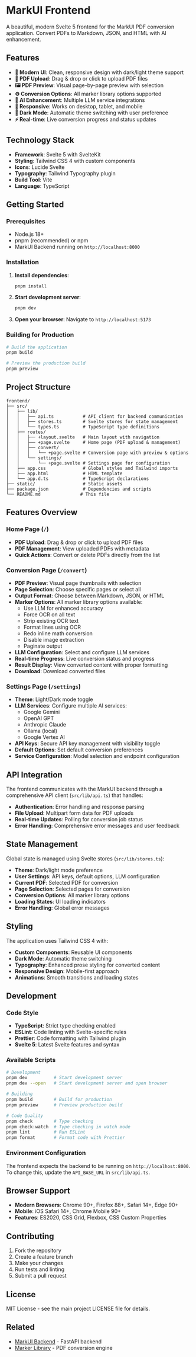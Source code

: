 # MarkUI Frontend

A beautiful, modern Svelte 5 frontend for the MarkUI PDF conversion application. Convert PDFs to Markdown, JSON, and HTML with AI enhancement.

## Features

- **🎨 Modern UI**: Clean, responsive design with dark/light theme support
- **📄 PDF Upload**: Drag & drop or click to upload PDF files
- **🖼️ PDF Preview**: Visual page-by-page preview with selection
- **⚙️ Conversion Options**: All marker library options supported
- **🤖 AI Enhancement**: Multiple LLM service integrations
- **📱 Responsive**: Works on desktop, tablet, and mobile
- **🌙 Dark Mode**: Automatic theme switching with user preference
- **⚡ Real-time**: Live conversion progress and status updates

## Technology Stack

- **Framework**: Svelte 5 with SvelteKit
- **Styling**: Tailwind CSS 4 with custom components
- **Icons**: Lucide Svelte
- **Typography**: Tailwind Typography plugin
- **Build Tool**: Vite
- **Language**: TypeScript

## Getting Started

### Prerequisites

- Node.js 18+ 
- pnpm (recommended) or npm
- MarkUI Backend running on `http://localhost:8000`

### Installation

1. **Install dependencies**:
   ```bash
   pnpm install
   ```

2. **Start development server**:
   ```bash
   pnpm dev
   ```

3. **Open your browser**:
   Navigate to `http://localhost:5173`

### Building for Production

```bash
# Build the application
pnpm build

# Preview the production build
pnpm preview
```

## Project Structure

```
frontend/
├── src/
│   ├── lib/
│   │   ├── api.ts           # API client for backend communication
│   │   ├── stores.ts        # Svelte stores for state management
│   │   └── types.ts         # TypeScript type definitions
│   ├── routes/
│   │   ├── +layout.svelte   # Main layout with navigation
│   │   ├── +page.svelte     # Home page (PDF upload & management)
│   │   ├── convert/
│   │   │   └── +page.svelte # Conversion page with preview & options
│   │   └── settings/
│   │       └── +page.svelte # Settings page for configuration
│   ├── app.css              # Global styles and Tailwind imports
│   ├── app.html             # HTML template
│   └── app.d.ts             # TypeScript declarations
├── static/                  # Static assets
├── package.json             # Dependencies and scripts
└── README.md               # This file
```

## Features Overview

### Home Page (`/`)
- **PDF Upload**: Drag & drop or click to upload PDF files
- **PDF Management**: View uploaded PDFs with metadata
- **Quick Actions**: Convert or delete PDFs directly from the list

### Conversion Page (`/convert`)
- **PDF Preview**: Visual page thumbnails with selection
- **Page Selection**: Choose specific pages or select all
- **Output Format**: Choose between Markdown, JSON, or HTML
- **Marker Options**: All marker library options available:
  - Use LLM for enhanced accuracy
  - Force OCR on all text
  - Strip existing OCR text
  - Format lines using OCR
  - Redo inline math conversion
  - Disable image extraction
  - Paginate output
- **LLM Configuration**: Select and configure LLM services
- **Real-time Progress**: Live conversion status and progress
- **Result Display**: View converted content with proper formatting
- **Download**: Download converted files

### Settings Page (`/settings`)
- **Theme**: Light/Dark mode toggle
- **LLM Services**: Configure multiple AI services:
  - Google Gemini
  - OpenAI GPT
  - Anthropic Claude
  - Ollama (local)
  - Google Vertex AI
- **API Keys**: Secure API key management with visibility toggle
- **Default Options**: Set default conversion preferences
- **Service Configuration**: Model selection and endpoint configuration

## API Integration

The frontend communicates with the MarkUI backend through a comprehensive API client (`src/lib/api.ts`) that handles:

- **Authentication**: Error handling and response parsing
- **File Upload**: Multipart form data for PDF uploads
- **Real-time Updates**: Polling for conversion job status
- **Error Handling**: Comprehensive error messages and user feedback

## State Management

Global state is managed using Svelte stores (`src/lib/stores.ts`):

- **Theme**: Dark/light mode preference
- **User Settings**: API keys, default options, LLM configuration
- **Current PDF**: Selected PDF for conversion
- **Page Selection**: Selected pages for conversion
- **Conversion Options**: All marker library options
- **Loading States**: UI loading indicators
- **Error Handling**: Global error messages

## Styling

The application uses Tailwind CSS 4 with:

- **Custom Components**: Reusable UI components
- **Dark Mode**: Automatic theme switching
- **Typography**: Enhanced prose styling for converted content
- **Responsive Design**: Mobile-first approach
- **Animations**: Smooth transitions and loading states

## Development

### Code Style

- **TypeScript**: Strict type checking enabled
- **ESLint**: Code linting with Svelte-specific rules
- **Prettier**: Code formatting with Tailwind plugin
- **Svelte 5**: Latest Svelte features and syntax

### Available Scripts

```bash
# Development
pnpm dev          # Start development server
pnpm dev --open   # Start development server and open browser

# Building
pnpm build        # Build for production
pnpm preview      # Preview production build

# Code Quality
pnpm check        # Type checking
pnpm check:watch  # Type checking in watch mode
pnpm lint         # Run ESLint
pnpm format       # Format code with Prettier
```

### Environment Configuration

The frontend expects the backend to be running on `http://localhost:8000`. To change this, update the `API_BASE_URL` in `src/lib/api.ts`.

## Browser Support

- **Modern Browsers**: Chrome 90+, Firefox 88+, Safari 14+, Edge 90+
- **Mobile**: iOS Safari 14+, Chrome Mobile 90+
- **Features**: ES2020, CSS Grid, Flexbox, CSS Custom Properties

## Contributing

1. Fork the repository
2. Create a feature branch
3. Make your changes
4. Run tests and linting
5. Submit a pull request

## License

MIT License - see the main project LICENSE file for details.

## Related

- [MarkUI Backend](../backend/README.md) - FastAPI backend
- [Marker Library](https://github.com/VikParuchuri/marker) - PDF conversion engine
